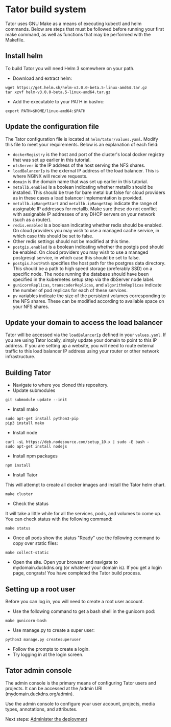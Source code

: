 # Tator build system

Tator uses GNU Make as a means of executing kubectl and helm commands. Below are steps that must be followed before running your first make command, as well as functions that may be performed with the Makefile.

## Install helm

To build Tator you will need Helm 3 somewhere on your path.

* Download and extract helm:

```
wget https://get.helm.sh/helm-v3.0.0-beta.5-linux-amd64.tar.gz
tar xzvf helm-v3.0.0-beta.5-linux-amd64.tar.gz
```

* Add the executable to your PATH in bashrc:

```
export PATH=$HOME/linux-amd64:$PATH
```

## Update the configuration file

The Tator configuration file is located at `helm/tator/values.yaml`. Modify this file to meet your requirements. Below is an explanation of each field:

* `dockerRegistry` is the host and port of the cluster's local docker registry that was set up earlier in this tutorial.
* `nfsServer` is the IP address of the host serving the NFS shares.
* `loadBalancerIp` is the external IP address of the load balancer. This is where NGINX will receive requests.
* `domain` is the domain name that was set up earlier in this tutorial.
* `metallb.enabled` is a boolean indicating whether metallb should be installed. This should be true for bare metal but false for cloud providers as in these cases a load balancer implementation is provided.
* `metallb.ipRangeStart` and `metallb.ipRangeStop` indicate the range of assignable IP addresses for metallb. Make sure these do not conflict with assignable IP addresses of any DHCP servers on your network (such as a router).
* `redis.enabled` is a boolean indicating whether redis should be enabled. On cloud providers you may wish to use a managed cache service, in which case this should be set to false.
* Other redis settings should not be modified at this time.
* `postgis.enabled` is a boolean indicating whether the postgis pod should be enabled. On cloud providers you may wish to use a managed postgresql service, in which case this should be set to false.
* `postgis.hostPath` specifies the host path for the postgres data directory. This should be a path to high speed storage (preferably SSD) on a specific node. The node running the database should have been specified in the kubernetes setup step via the dbServer node label.
* `gunicornReplicas`, `transcoderReplicas`, and `algorithmReplicas` indicate the number of pod replicas for each of these services.
* `pv` variables indicate the size of the persistent volumes corresponding to the NFS shares. These can be modified according to available space on your NFS shares.

## Update your domain to access the load balancer

Tator will be accessed via the `loadBalancerIp` defined in your `values.yaml`. If you are using Tator locally, simply update your domain to point to this IP address. If you are setting up a website, you will need to route external traffic to this load balancer IP address using your router or other network infrastructure.

## Building Tator

* Navigate to where you cloned this repository.
* Update submodules

```
git submodule update --init
```

* Install mako

```
sudo apt-get install python3-pip
pip3 install mako
```

* Install node

```
curl -sL https://deb.nodesource.com/setup_10.x | sudo -E bash -
sudo apt-get install nodejs
```

* Install npm packages

```
npm install
```

* Install Tator

This will attempt to create all docker images and install the Tator helm chart.

```
make cluster
```

* Check the status

It will take a little while for all the services, pods, and volumes to come up. You can check status with the following command:

```
make status
```

* Once all pods show the status "Ready" use the following command to copy over static files:

```
make collect-static
```

* Open the site. Open your browser and navigate to mydomain.duckdns.org (or whatever your domain is). If you get a login page, congrats! You have completed the Tator build process.

## Setting up a root user

Before you can log in, you will need to create a root user account.

* Use the following command to get a bash shell in the gunicorn pod:

```
make gunicorn-bash
```

* Use manage.py to create a super user:

```
python3 manage.py createsuperuser
```

* Follow the prompts to create a login.
* Try logging in at the login screen.

## Tator admin console

The admin console is the primary means of configuring Tator users and projects. It can be accessed at the /admin URI (mydomain.duckdns.org/admin).

Use the admin console to configure your user account, projects, media types, annotations, and attributes.

Next steps: [Administer the deployment](doc/admin.md)
